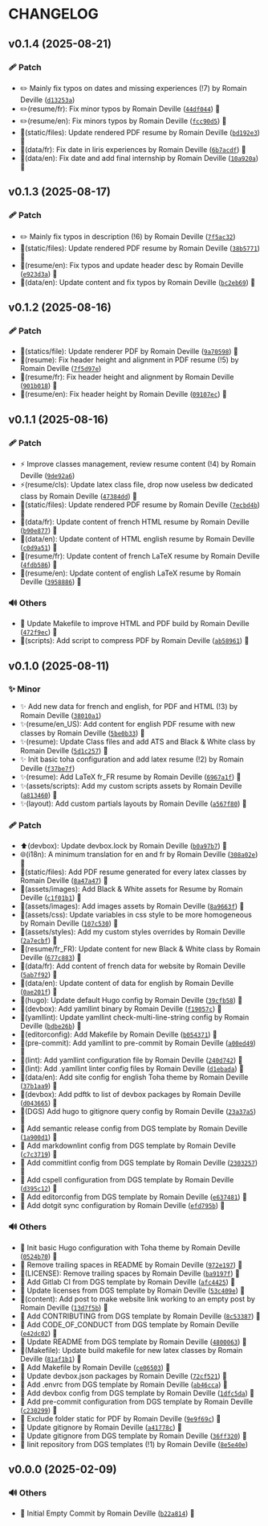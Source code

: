 <!-- markdownlint-disable-file -->
# CHANGELOG

## v0.1.4 (2025-08-21)

### 🩹 Patch

  * ✏️ Mainly fix typos on dates and missing experiences (!7) by Romain Deville ([`d13253a`](https://framagit.org/rdeville-public/websites/romaindeville-fr/-/commit/d13253a8631b20b57f226c78135e94c72bf17dcb))
  * ✏️(resume/fr): Fix minor typos by Romain Deville ([`44df044`](https://framagit.org/rdeville-public/websites/romaindeville-fr/-/commit/44df0449c643a0114f08a81c16df699c0f7d4811)) 🔏
  * ✏️(resume/en): Fix minors typos by Romain Deville ([`fcc90d5`](https://framagit.org/rdeville-public/websites/romaindeville-fr/-/commit/fcc90d5c0ed48d5445c35582f6c6f46912250963)) 🔏
  * 🍱(static/files): Update rendered PDF resume by Romain Deville ([`bd192e3`](https://framagit.org/rdeville-public/websites/romaindeville-fr/-/commit/bd192e37c4458079b8ac987670bfe3e61ef2e76c)) 🔏
  * 🔧(data/fr): Fix date in liris experiences by Romain Deville ([`6b7acdf`](https://framagit.org/rdeville-public/websites/romaindeville-fr/-/commit/6b7acdf5faf7418e7c693d5e68b7161eae5de069)) 🔏
  * 🔧(data/en): Fix date and add final internship by Romain Deville ([`10a920a`](https://framagit.org/rdeville-public/websites/romaindeville-fr/-/commit/10a920acc1fe5109fbf306af0e7696e0ff04be0f)) 🔏

## v0.1.3 (2025-08-17)

### 🩹 Patch

  * ✏️ Mainly fix typos in description (!6) by Romain Deville ([`7f5ac32`](https://framagit.org/rdeville-public/websites/romaindeville-fr/-/commit/7f5ac320f1e6247e2a27a805ffda6ac387ac8b8c))
  * 🍱(static/files): Update rendered PDF resume by Romain Deville ([`38b5771`](https://framagit.org/rdeville-public/websites/romaindeville-fr/-/commit/38b5771858d7b0b3cc8981053db0651370a8549a)) 🔏
  * 🔧(resume/en): Fix typos and update header desc by Romain Deville ([`e923d3a`](https://framagit.org/rdeville-public/websites/romaindeville-fr/-/commit/e923d3a26a38063b4f650bea11b5b02f385d1808)) 🔏
  * 🔧(data/en): Update content and fix typos by Romain Deville ([`bc2eb69`](https://framagit.org/rdeville-public/websites/romaindeville-fr/-/commit/bc2eb69e21f3f3072fa2e066476919a6dbe01827)) 🔏

## v0.1.2 (2025-08-16)

### 🩹 Patch

  * 🍱(statics/file): Update renderer PDF by Romain Deville ([`9a70598`](https://framagit.org/rdeville-public/websites/romaindeville-fr/-/commit/9a7059839ec8175508f5dd39dd8f7625df2f60b0)) 🔏
  * 🔧(resume): Fix header height and alignment in PDF resume (!5) by Romain Deville ([`7f5d97e`](https://framagit.org/rdeville-public/websites/romaindeville-fr/-/commit/7f5d97e018b377d9b586b182b2785cc3232bcddb))
  * 🔧(resume/fr): Fix header height and alignment by Romain Deville ([`901b018`](https://framagit.org/rdeville-public/websites/romaindeville-fr/-/commit/901b018bc9cf6a19e4d2f2d0ded7b9333081ed0e)) 🔏
  * 🔧(resume/en): Fix header height by Romain Deville ([`09107ec`](https://framagit.org/rdeville-public/websites/romaindeville-fr/-/commit/09107ec5506f773164027fbe0f2253e16c5ce5e1)) 🔏

## v0.1.1 (2025-08-16)

### 🩹 Patch

  * ⚡️ Improve classes management, review resume content (!4) by Romain Deville ([`9de92a6`](https://framagit.org/rdeville-public/websites/romaindeville-fr/-/commit/9de92a6b374687ea9b398b06f480751d0cc7d2a6))
  * ⚡️(resume/cls): Update latex class file, drop now useless bw dedicated class by Romain Deville ([`47384dd`](https://framagit.org/rdeville-public/websites/romaindeville-fr/-/commit/47384ddf6e0ba2d270d65d5f9c1766132df5e689)) 🔏
  * 🍱(static/files): Update rendered PDF resume by Romain Deville ([`7ecbd4b`](https://framagit.org/rdeville-public/websites/romaindeville-fr/-/commit/7ecbd4b53fa394cadd9643562aa1e18bac20e51b)) 🔏
  * 🔧(data/fr): Update content of french HTML resume by Romain Deville ([`b90e877`](https://framagit.org/rdeville-public/websites/romaindeville-fr/-/commit/b90e877eac46b87d0900fd2c49e69b180a3d7540)) 🔏
  * 🔧(data/en): Update content of HTML english resume by Romain Deville ([`c0d9a51`](https://framagit.org/rdeville-public/websites/romaindeville-fr/-/commit/c0d9a51d01690bdef796c8d75b9e8cddd05fdc84)) 🔏
  * 🔧(resume/fr): Update content of french LaTeX resume by Romain Deville ([`4fdb586`](https://framagit.org/rdeville-public/websites/romaindeville-fr/-/commit/4fdb586e08d3a38d7bf38a07c7f39262daa53953)) 🔏
  * 🔧(resume/en): Update content of english LaTeX resume by Romain Deville ([`3958886`](https://framagit.org/rdeville-public/websites/romaindeville-fr/-/commit/3958886a432dfb46172778f813172a75656c7b7c)) 🔏

### 🔊 Others

  * 🔨 Update Makefile to improve HTML and PDF build by Romain Deville ([`472f9ec`](https://framagit.org/rdeville-public/websites/romaindeville-fr/-/commit/472f9ec9e2586b07b0c8d780c1b3ea57a3d66dab)) 🔏
  * 🔨(scripts): Add script to compress PDF by Romain Deville ([`ab58961`](https://framagit.org/rdeville-public/websites/romaindeville-fr/-/commit/ab5896161024323203dec725fa9bf1994fbedd43)) 🔏

## v0.1.0 (2025-08-11)

### ✨ Minor

  * ✨ Add new data for french and english, for PDF and HTML (!3) by Romain Deville ([`38010a1`](https://framagit.org/rdeville-public/websites/romaindeville-fr/-/commit/38010a19051d07c87ad37fe6de402f1d2af8d4a5))
  * ✨(resume/en_US): Add content for english PDF resume with new classes by Romain Deville ([`5be0b33`](https://framagit.org/rdeville-public/websites/romaindeville-fr/-/commit/5be0b33121d1bdd8b515c082690160543ff3997b)) 🔏
  * ✨(resume): Update Class files and add ATS and Black &amp; White class by Romain Deville ([`5d1c257`](https://framagit.org/rdeville-public/websites/romaindeville-fr/-/commit/5d1c257d07ada87bf74f4f94e9341b7a06af42be)) 🔏
  * ✨ Init basic toha configuration and add latex resume (!2) by Romain Deville ([`f37be7f`](https://framagit.org/rdeville-public/websites/romaindeville-fr/-/commit/f37be7f2e2f74ca0ba5a8102ce69e24a0aa65059))
  * ✨(resume): Add LaTeX fr_FR resume by Romain Deville ([`6967a1f`](https://framagit.org/rdeville-public/websites/romaindeville-fr/-/commit/6967a1f412e9f89c90a14805c2f11ddd5a0dc2b4)) 🔏
  * ✨(assets/scripts): Add my custom scripts assets by Romain Deville ([`a813460`](https://framagit.org/rdeville-public/websites/romaindeville-fr/-/commit/a813460f06e030c69543f8954fd5f4ccfddcdf11)) 🔏
  * ✨(layout): Add custom partials layouts by Romain Deville ([`a567f80`](https://framagit.org/rdeville-public/websites/romaindeville-fr/-/commit/a567f80603f509c8567f973e76f288465366ffc8)) 🔏

### 🩹 Patch

  * ⬆️(devbox): Update devbox.lock by Romain Deville ([`b0a97b7`](https://framagit.org/rdeville-public/websites/romaindeville-fr/-/commit/b0a97b795d43671ec23e0e017e635530059febe7)) 🔏
  * 🌐(i18n): A minimum translation for en and fr by Romain Deville ([`308a02e`](https://framagit.org/rdeville-public/websites/romaindeville-fr/-/commit/308a02e91dec27cae2ef8dc8325d37241b685c45)) 🔏
  * 🍱(static/files): Add PDF resume generated for every latex classes by Romain Deville ([`8a47a47`](https://framagit.org/rdeville-public/websites/romaindeville-fr/-/commit/8a47a4707f7c6ea9322fde031bf8569b6d0b6984)) 🔏
  * 🍱(assets/images): Add Black &amp; White assets for Resume by Romain Deville ([`c1f01b1`](https://framagit.org/rdeville-public/websites/romaindeville-fr/-/commit/c1f01b19e057ed94fdb1f1daecc83d2dc4026d41)) 🔏
  * 🍱(assets/images): Add images assets by Romain Deville ([`8a9663f`](https://framagit.org/rdeville-public/websites/romaindeville-fr/-/commit/8a9663f440c8dc349c1abfc7d6435563124893a1)) 🔏
  * 💄(assets/css): Update variables in css style to be more homogeneous by Romain Deville ([`107c530`](https://framagit.org/rdeville-public/websites/romaindeville-fr/-/commit/107c530712533745013600e7a776bf6b62027ba2)) 🔏
  * 💄(assets/styles): Add my custom styles overrides by Romain Deville ([`2a7ecbf`](https://framagit.org/rdeville-public/websites/romaindeville-fr/-/commit/2a7ecbf233aaba17100b84ccd0691e36a3eb14bf)) 🔏
  * 🔧(resume/fr_FR): Update content for new Black &amp; White class by Romain Deville ([`677c883`](https://framagit.org/rdeville-public/websites/romaindeville-fr/-/commit/677c883260584eb991fc7fc88af3c6388bdef8ba)) 🔏
  * 🔧(data/fr): Add content of french data for website by Romain Deville ([`5ab7f92`](https://framagit.org/rdeville-public/websites/romaindeville-fr/-/commit/5ab7f928471559280a5b6c5921a72465f56be494)) 🔏
  * 🔧(data/en): Update content of data for english by Romain Deville ([`0ae201f`](https://framagit.org/rdeville-public/websites/romaindeville-fr/-/commit/0ae201f80c89ec48395bcf0b8c83306b1722c5f4)) 🔏
  * 🔧(hugo): Update default Hugo config by Romain Deville ([`39cfb58`](https://framagit.org/rdeville-public/websites/romaindeville-fr/-/commit/39cfb58977bd6d3d60d75fde689d1853d944a8c7)) 🔏
  * 🔧(devbox): Add yamllint binary by Romain Deville ([`f19057c`](https://framagit.org/rdeville-public/websites/romaindeville-fr/-/commit/f19057c8ac8ff688d5ebe6858628e2ffcf1d8d27)) 🔏
  * 🔧(yamllint): Update yamllint check-multi-line-string config by Romain Deville ([`bdbe26b`](https://framagit.org/rdeville-public/websites/romaindeville-fr/-/commit/bdbe26b9b6b98a769ec5f13a003ee52d7dcec9dc)) 🔏
  * 🔧(editorconfig): Add Makefile by Romain Deville ([`b054371`](https://framagit.org/rdeville-public/websites/romaindeville-fr/-/commit/b054371853c2d78713d0a2b311ed7f4e9e64e605)) 🔏
  * 🔧(pre-commit): Add yamllint to pre-commit by Romain Deville ([`a00ed49`](https://framagit.org/rdeville-public/websites/romaindeville-fr/-/commit/a00ed490cdc4451d8a11cf0f3e3db1bf40a652b8)) 🔏
  * 🔧(lint): Add yamllint configuration file by Romain Deville ([`240d742`](https://framagit.org/rdeville-public/websites/romaindeville-fr/-/commit/240d74207971b0943ce1f3d4f243543db627cd4a)) 🔏
  * 🔧(lint): Add .yamllint linter config files by Romain Deville ([`d1ebada`](https://framagit.org/rdeville-public/websites/romaindeville-fr/-/commit/d1ebada0ed9b44669e1dbbc65e8911a7eee0a563)) 🔏
  * 🔧(data/en): Add site config for english Toha theme by Romain Deville ([`37b1aa9`](https://framagit.org/rdeville-public/websites/romaindeville-fr/-/commit/37b1aa96bed0bcd0eba8fd81fd939bd766d27d43)) 🔏
  * 🔧(devbox): Add pdftk to list of devbox packages by Romain Deville ([`d043665`](https://framagit.org/rdeville-public/websites/romaindeville-fr/-/commit/d043665032c22802f7c06f39f5e9a6fb1265d03e)) 🔏
  * 🔧(DGS) Add hugo to gitignore query config by Romain Deville ([`23a37a5`](https://framagit.org/rdeville-public/websites/romaindeville-fr/-/commit/23a37a507886e7ba5ba81e1534367f8ad1cdd94f)) 🔏
  * 🔧 Add semantic release config from DGS template by Romain Deville ([`1a900d1`](https://framagit.org/rdeville-public/websites/romaindeville-fr/-/commit/1a900d117490e7841d228f5cd4e466b86a8e624b)) 🔏
  * 🔧 Add markdownlint config from DGS template by Romain Deville ([`c7c3719`](https://framagit.org/rdeville-public/websites/romaindeville-fr/-/commit/c7c37199189cf44abec9c889f237cdee7bd806b4)) 🔏
  * 🔧 Add commitlint config from DGS template by Romain Deville ([`2303257`](https://framagit.org/rdeville-public/websites/romaindeville-fr/-/commit/23032578227f892c988dba9c09c7a8080261755e)) 🔏
  * 🔧 Add cspell configuration from DGS template by Romain Deville ([`d395c12`](https://framagit.org/rdeville-public/websites/romaindeville-fr/-/commit/d395c129a78a00bcce0c1f32cdce30fe7c7dfaf3)) 🔏
  * 🔧 Add editorconfig from DGS template by Romain Deville ([`e637481`](https://framagit.org/rdeville-public/websites/romaindeville-fr/-/commit/e63748140cb8a4d0a9cd158c09bb96e9eed310b6)) 🔏
  * 🔧 Add dotgit sync configuration by Romain Deville ([`efd795b`](https://framagit.org/rdeville-public/websites/romaindeville-fr/-/commit/efd795beb45a2d38f396d9591771cd58ea769140)) 🔏

### 🔊 Others

  * 🎉 Init basic Hugo configuration with Toha theme by Romain Deville ([`0524b70`](https://framagit.org/rdeville-public/websites/romaindeville-fr/-/commit/0524b7064fc8eec4555eedf3a89c0dc70ac4eb26)) 🔏
  * 🎨 Remove trailing spaces in README by Romain Deville ([`972e197`](https://framagit.org/rdeville-public/websites/romaindeville-fr/-/commit/972e1979d40d2a661409dac514806066be749db0)) 🔏
  * 🎨(LICENSE): Remove trailing spaces by Romain Deville ([`ba9197f`](https://framagit.org/rdeville-public/websites/romaindeville-fr/-/commit/ba9197fcab87d9284c637c3ee4c56583bd4d0347)) 🔏
  * 👷 Add Gitlab CI from DGS template by Romain Deville ([`afc4425`](https://framagit.org/rdeville-public/websites/romaindeville-fr/-/commit/afc4425ef57e1a78b1a19334ec9d35f450ba24bf)) 🔏
  * 📄 Update licenses from DGS template by Romain Deville ([`53c409e`](https://framagit.org/rdeville-public/websites/romaindeville-fr/-/commit/53c409ea07f51e10f9531a740bbe0f8e8c41ed2f)) 🔏
  * 📝(content): Add post to make website link working to an empty post by Romain Deville ([`13d7f5b`](https://framagit.org/rdeville-public/websites/romaindeville-fr/-/commit/13d7f5b7e36d93fbb754990be57a79cb82e2cc68)) 🔏
  * 📝 Add CONTRIBUTING from DGS template by Romain Deville ([`8c53387`](https://framagit.org/rdeville-public/websites/romaindeville-fr/-/commit/8c53387981e9c0689366247047c121d72a0cac93)) 🔏
  * 📝 Add CODE_OF_CONDUCT from DGS template by Romain Deville ([`e42dc02`](https://framagit.org/rdeville-public/websites/romaindeville-fr/-/commit/e42dc020df57b35e288bbf09f722a445fa425f0a)) 🔏
  * 📝 Update README from DGS template by Romain Deville ([`4800063`](https://framagit.org/rdeville-public/websites/romaindeville-fr/-/commit/480006352329f6878dfd068b58463a7c7af5eeff)) 🔏
  * 🔨(Makefile): Update build makefile for new latex classes by Romain Deville ([`81af1b1`](https://framagit.org/rdeville-public/websites/romaindeville-fr/-/commit/81af1b1b6e19427f8844f11a38b60e4d976ce547)) 🔏
  * 🔨 Add Makefile by Romain Deville ([`ce06503`](https://framagit.org/rdeville-public/websites/romaindeville-fr/-/commit/ce0650313a9cace6a5eff26cbecb3bea76e22d63)) 🔏
  * 🔨 Update devbox.json packages by Romain Deville ([`72cf521`](https://framagit.org/rdeville-public/websites/romaindeville-fr/-/commit/72cf521e3eeeec6d460a48704c61d32119eb69f0)) 🔏
  * 🔨 Add .envrc from DGS template by Romain Deville ([`ab46cca`](https://framagit.org/rdeville-public/websites/romaindeville-fr/-/commit/ab46ccaf51a6925068d3eca878d45fd7b274b5d4)) 🔏
  * 🔨 Add devbox config from DGS template by Romain Deville ([`1dfc5da`](https://framagit.org/rdeville-public/websites/romaindeville-fr/-/commit/1dfc5daaccce7d77b387965ee61775d1e96c5115)) 🔏
  * 🔨 Add pre-commit configuration from DGS template by Romain Deville ([`c230299`](https://framagit.org/rdeville-public/websites/romaindeville-fr/-/commit/c23029980460904d071f9a1699ad2b2e050e4fce)) 🔏
  * 🙈 Exclude folder static for PDF by Romain Deville ([`9e9f69c`](https://framagit.org/rdeville-public/websites/romaindeville-fr/-/commit/9e9f69c88203334c7c0d400da2c05e49793c736c)) 🔏
  * 🙈 Update gitignore by Romain Deville ([`a41778c`](https://framagit.org/rdeville-public/websites/romaindeville-fr/-/commit/a41778c9297e70799a407d571635d5f84cb73e45)) 🔏
  * 🙈 Update gitignore from DGS template by Romain Deville ([`36ff320`](https://framagit.org/rdeville-public/websites/romaindeville-fr/-/commit/36ff320b8610b3b6ea4180733f0655e3b20d4575)) 🔏
  * 🚀 Iinit repository from DGS templates (!1) by Romain Deville ([`8e5e40e`](https://framagit.org/rdeville-public/websites/romaindeville-fr/-/commit/8e5e40e36fb21b4817f8588d2676dc8af26e7fdf))

## v0.0.0 (2025-02-09)

### 🔊 Others

  * 🎉 Initial Empty Commit by Romain Deville ([`b22a814`](https://framagit.org/rdeville-public/websites/romaindeville-fr/-/commit/b22a814e83a683eeed38da1cdca6c6b4dbaa9b10)) 🔏
